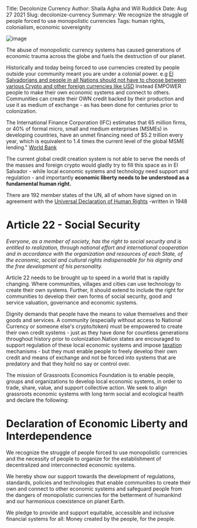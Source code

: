 Title: Decolonize Currency
Author: Shaila Agha and Will Ruddick
Date: Aug 27 2021
Slug: decolonize-currency
Summary: We recognize the struggle of people forced to use monopolistic currencies
Tags: human rights, colonialism, economic sovereignity

![image](images/blog/decolonize-currency1.webp)

The abuse of monopolistic currency systems has caused generations of
economic trauma across the globe and fuels the destruction of our
planet.

Historically and today being forced to use currencies created by people
outside your community meant you are under a colonial power. e.g [El
Salvadorians and people in all Nations should not have to choose between
various Crypto and other foreign currencies like
USD](https://www.coindesk.com/markets/2021/07/14/the-headache-of-crypto-colonialism/)
Instead EMPOWER people to make their own economic systems and connect to
others. Communities can create their OWN credit backed by their
production and use it as medium of exchange - as has been done for
centuries prior to colonization.

The International Finance Corporation (IFC) estimates that 65 million
firms, or 40% of formal micro, small and medium enterprises (MSMEs) in
developing countries, have an unmet financing need of $5.2 trillion
every year, which is equivalent to 1.4 times the current level of the
global MSME lending." [World
Bank](https://www.worldbank.org/en/topic/smefinance/)

The current global credit creation system is not able to serve the needs
of the masses and foreign crypto would gladly try to fill this space as
in El Salvador - while local economic systems and technology need
support and regulation - and importantly **economic liberty needs to be
understood as a fundamental human right.**

There are 192 member states of the UN, all of whom have signed on in
agreement with the [Universal Declaration of Human
Rights](https://www.un.org/en/about-us/universal-declaration-of-human-rights/)
-written in 1948

# Article 22 - Social Security

_Everyone, as a member of society, has the right to social security and
is entitled to realization, through national effort and international
cooperation and in accordance with the organization and resources of
each State, of the economic, social and cultural rights indispensable
for his dignity and the free development of his personality._

Article 22 needs to be brought up to speed in a world that is rapidly
changing. Where communities, villages and cities can use technology to
create their own systems. Further, it should extend to include the right
for communities to develop their own forms of social security, good and
service valuation, governance and economic systems.

Dignity demands that people have the means to value themselves and their
goods and services. A community (especially without access to National
Currency or someone else's crypto/token) must be empowered to create
their own credit systems - just as they have done for countless
generations throughout history prior to colonization.Nation states are
encouraged to support regulation of these local economic systems and
impose
[taxation](https://www.grassrootseconomics.org/post/taxation-community-currencies/)
mechanisms - but they must enable people to freely develop their own
credit and means of exchange and not be forced into systems that are
predatory and that they hold no say or control over.

The mission of Grassroots Economics Foundation is to enable people,
groups and organizations to develop local economic systems, in order to
trade, share, value, and support collective action. We seek to align
grassroots economic systems with long term social and ecological health
and declare the following:

# Declaration of Economic Liberty and Interdependence

We recognize the struggle of people forced to use monopolistic
currencies and the necessity of people to organize for the establishment
of decentralized and interconnected economic systems.

We hereby show our support towards the development of regulations,
standards, policies and technologies that enable communities to create
their own and connect to other economic systems and safeguard people
from the dangers of monopolistic currencies for the betterment of
humankind and our harmonious coexistence on planet Earth.

We pledge to provide and support equitable, accessible and inclusive
financial systems for all: Money created by the people, for the people.
